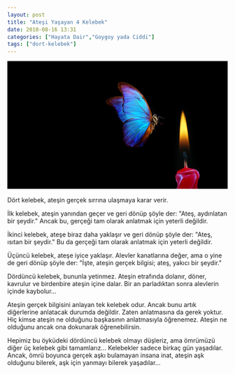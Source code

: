 ```yaml
---
layout: post
title: "Ateşi Yaşayan 4 Kelebek"
date: 2010-08-16 13:31
categories: ["Hayata Dair","Goygoy yada Ciddi"]
tags: ["dort-kelebek"]
---
```


![Dört kelebek](assets/img/fire-butterfly.jpg)

Dört kelebek, ateşin gerçek sırrına ulaşmaya karar verir.

İlk kelebek, ateşin yanından geçer ve geri dönüp şöyle der: "Ateş, aydınlatan bir şeydir." Ancak bu, gerçeği tam olarak anlatmak için yeterli değildir.

İkinci kelebek, ateşe biraz daha yaklaşır ve geri dönüp şöyle der: "Ateş, ısıtan bir şeydir." Bu da gerçeği tam olarak anlatmak için yeterli değildir.

Üçüncü kelebek, ateşe iyice yaklaşır. Alevler kanatlarına değer, ama o yine de geri dönüp şöyle der: "İşte, ateşin gerçek bilgisi; ateş, yakıcı bir şeydir."

Dördüncü kelebek, bununla yetinmez. Ateşin etrafında dolanır, döner, kavrulur ve birdenbire ateşin içine dalar. Bir an parladıktan sonra alevlerin içinde kaybolur...

Ateşin gerçek bilgisini anlayan tek kelebek odur. Ancak bunu artık diğerlerine anlatacak durumda değildir. Zaten anlatmasına da gerek yoktur. Hiç kimse ateşin ne olduğunu başkasının anlatmasıyla öğrenemez. Ateşin ne olduğunu ancak ona dokunarak öğrenebilirsin.

Hepimiz bu öyküdeki dördüncü kelebek olmayı düşleriz, ama ömrümüzü diğer üç kelebek gibi tamamlarız... Kelebekler sadece birkaç gün yaşadılar. Ancak, ömrü boyunca gerçek aşkı bulamayan insana inat, ateşin aşk olduğunu bilerek, aşk için yanmayı bilerek yaşadılar...